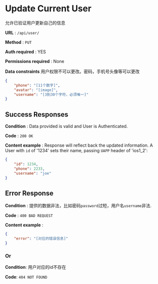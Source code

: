 # Update Current User

允许已验证用户更新自己的信息

**URL** : `/api/user/`

**Method** : `PUT`

**Auth required** : YES

**Permissions required** : None

**Data constraints**
用户权限不可以更改。密码，手机号头像等可以更改

```json
{
    "phone": "[11个数字]",
    "avatar": "[image]",
    "username": "[3到30个字符，必须唯一]"
}
```


## Success Responses

**Condition** : Data provided is valid and User is Authenticated.

**Code** : `200 OK`

**Content example** : Response will reflect back the updated information. A
User with `id` of '1234' sets their name, passing `UAPP` header of 'ios1_2':

```json
{
    "id": 1234,
    "phone": 2233,
    "username": "joe"
}
```

## Error Response

**Condition** : 提供的数据非法，比如密码`password`过短，用户名`username`非法.

**Code** : `400 BAD REQUEST`

**Content example** :

```json
{
    "error": "[对应的错误信息]"
}
```

### Or

**Condition**: 用户对应的id不存在

**Code**: `404 NOT FOUND`